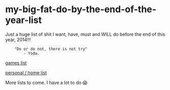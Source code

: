 my-big-fat-do-by-the-end-of-the-year-list
=========================================

Just a huge list of shit I want, have, must and WILL do before the end of this year, 2014!!! 


        "Do or do not, there is not try" 
            - Yoda.


[games list](http://roachhd.github.io/my-big-fat-do-by-the-end-of-the-year-list/games.md)

[personal / home list](http://roachhd.github.io/my-big-fat-do-by-the-end-of-the-year-list/personal.md)

More lists to come. I have a lot to do 😱

